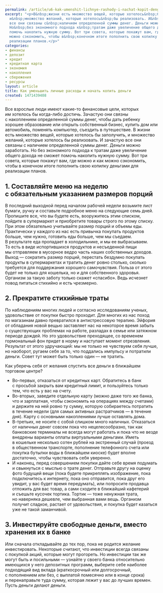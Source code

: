 ```yaml
---
permalink: /article/u6-kak-umenshit-lichnye-rashody-i-nachat-kopit-dengi
excerpt: "<p>В&nbsp;жизни есть множество вещей, которые хотелось&nbsp;бы заполучить,
  и&nbsp;множество желаний, которые хотелось&nbsp;бы реализовать. И&nbsp;зачастую
  все они связаны с&nbsp;наличием определенной суммы денег. Деньги можно заработать.
  Но&nbsp;без экономного подхода к&nbsp;тратам даже увеличение общего дохода не&nbsp;сможет
  помочь накопить нужную сумму. Вот три совета, которые покажут вам, где можно и&nbsp;как
  можно сэкономить, чтобы в&nbsp;конечном итоге пополнить свою копилку деньгами для
  реализации планов.</p>"
categories:
- финансы
- депозит
- кредит
- кредитная карта
- экономия
- накопления
- сбережения
- ресурсы
layout: article
title: Как уменьшить личные расходы и начать копить деньги
created: 1471439408
---
```

<p>Все взрослые люди имеют какие-то финансовые цели, которых им&nbsp;хотелось&nbsp;бы когда-либо достичь. Зачастую они связны с&nbsp;накоплением определенной суммы денег, чтобы дать ребенку хорошее образование или открыть собственный бизнес, купить дом или автомобиль, поменять компьютер, съездить в&nbsp;путешествие. В&nbsp;жизни есть множество вещей, которые хотелось&nbsp;бы заполучить, и&nbsp;множество желаний, которые хотелось&nbsp;бы реализовать. И&nbsp;зачастую все они связаны с&nbsp;наличием определенной суммы денег. Деньги можно заработать. Но&nbsp;без экономного подхода к&nbsp;тратам даже увеличение общего дохода не&nbsp;сможет помочь накопить нужную сумму. Вот три совета, которые покажут вам, где можно и&nbsp;как можно сэкономить, чтобы в&nbsp;конечном итоге пополнить свою копилку деньгами для реализации планов.</p>
<h2>1. Составляйте меню на&nbsp;неделю с&nbsp;обязательным указанием размеров порций</h2>
<p>В&nbsp;последний выходной перед началом рабочей недели возьмите лист бумаги, ручку и&nbsp;составьте подробное меню на&nbsp;следующие семь дней. Пропишите все, что вы&nbsp;будете есть, вооружитесь этим списком, пойдите в&nbsp;супермаркет и&nbsp;приобретите товары строго по&nbsp;этому списку. При этом обязательно учитывайте размер порций и&nbsp;объемы еды. Практически у&nbsp;каждого из&nbsp;нас есть привычка покупать продуктов больше, чем нужно, готовить еды больше, чем мы&nbsp;съедаем. В&nbsp;результате еда пропадает в&nbsp;холодильнике, и&nbsp;мы&nbsp;ее&nbsp;выбрасываем. То&nbsp;есть в&nbsp;виде испортившихся продуктов и&nbsp;несъеденной пищи мы&nbsp;отправляем в&nbsp;мусорное ведро часть наших собственных доходов. Выход&nbsp;— сократить размер порций, перестать бездумно покупать продукты в&nbsp;супермаркетах и&nbsp;тратить денег ровно столько, сколько требуется для поддержания хорошего самочувствия. Польза от&nbsp;этого будет не&nbsp;только для кошелька, но&nbsp;и&nbsp;для собственного здоровья. Организм за&nbsp;такую заботу только скажет «спасибо». Ведь исчезнет повод питаться стихийно и&nbsp;есть чрезмерно.</p>
<h2>2. Прекратите стихийные траты</h2>
<p>По&nbsp;наблюдениям многих людей и&nbsp;согласно исследованиям ученых, удовольствие от&nbsp;покупки быстро проходит. Для многих из&nbsp;нас поход по&nbsp;магазинам давно превратился в&nbsp;антистрессовую терапию. Эйфория от&nbsp;обладания новой вещью заставляет нас на&nbsp;некоторое время забыть о&nbsp;существующих проблемах на&nbsp;работе, разладах в&nbsp;семье или затяжном периоде дождей. Но&nbsp;это удовольствие преходящее, со&nbsp;временем гормональный фон придет в&nbsp;норму и&nbsp;наступает момент отрезвления. Результат от&nbsp;этого удручающий: мы&nbsp;не&nbsp;только не&nbsp;чувствуем себя лучше, но&nbsp;наоборот, ругаем себя за&nbsp;то, что поддались импульсу и&nbsp;потратили деньги. Совет тут может быть только один&nbsp;— не&nbsp;тратить. </p>
<p>Как уберечь себя от&nbsp;желания спустить все деньги в&nbsp;ближайшем торговом центре?</p>
<p>
	<ul>
		<li><span>Во-первых, отказаться от</span>&nbsp;<span>кредитных карт. Обратитесь в</span>&nbsp;<span>банк с</span>&nbsp;<span>просьбой закрыть вам кредитный лимит, и</span>&nbsp;<span>пользуйтесь только тем, что есть у</span>&nbsp;<span>вас на</span>&nbsp;<span>счету.</span></li>
		<li><span>Во-вторых, заведите отдельную карту (можно даже того</span>&nbsp;<span>же банка, что и</span>&nbsp;<span>зарплатная, чтобы сэкономить на</span>&nbsp;<span>операциях между счетами) и</span>&nbsp;<span>держите на</span>&nbsp;<span>ней ровно ту</span>&nbsp;<span>сумму, которую собираетесь потратить в</span>&nbsp;<span>течение недели (для самых активных растратчиков</span>&nbsp;<span>— в</span>&nbsp;<span>течение дня). Карту с</span>&nbsp;<span>основными накоплениями лучше оставлять дома.</span></li>
		<li><span>В-третьих, не</span>&nbsp;<span>носите с</span>&nbsp;<span>собой слишком много наличных. Отказаться от</span>&nbsp;<span>наличных денег совсем пока что нецелесообразно, так как банковские терминалы не</span>&nbsp;<span>всегда могут работать и</span>&nbsp;<span>пока что не</span>&nbsp;<span>везде внедрены варианты оплаты виртуальными деньгами. Иметь в</span>&nbsp;<span>кошельке несколько сотен рублей на</span>&nbsp;<span>экстренный случай (проезд в</span>&nbsp;<span>общественном транспорте, пополнение телефонного счета или покупка бутылки воды в</span>&nbsp;<span>ближайшем киоске) будет вполне достаточно, чтобы чувствовать себя уверенно.</span></li>
		<li><span>И</span>&nbsp;<span>наконец, перед совершением покупки дайте себе время подумать и</span>&nbsp;<span>свыкнуться с</span>&nbsp;<span>мыслью о</span>&nbsp;<span>трате денег. Отправьте другу на</span>&nbsp;<span>оценку фото будущей вещи (пока будете прикреплять изображение, пока подключитесь к</span>&nbsp;<span>интернету, пока оно отправится, пока друг его увидит, у</span>&nbsp;<span>вас будет время передумать), или попросите продавца отложить для вас товар, а</span>&nbsp;<span>сами сходите в</span>&nbsp;<span>ближайший кафетерий и</span>&nbsp;<span>съешьте кусочек тортика. Тортик</span>&nbsp;<span>— тоже ненужная трата, но</span>&nbsp;<span>наверняка дешевле, чем выбранная вами вещь. Организм получит сладкое, растает от</span>&nbsp;<span>удовольствия, и</span>&nbsp;<span>покупка будет казаться уже не</span>&nbsp;<span>такой заманчивой.</span></li>
	</ul>
</p>
<h2>3. Инвестируйте свободные деньги, вместо хранения их&nbsp;в&nbsp;банке</h2>
<p>Или сначала откладывайте до&nbsp;тех пор, пока не&nbsp;родится желание инвестировать. Некоторые считают, что инвестиции всегда связаны с&nbsp;покупкой акций, которые могут прогореть. Но&nbsp;инвестиции так&nbsp;же могут быть и&nbsp;посильными&nbsp;— узнайте у&nbsp;своего банка относительно имеющихся у&nbsp;него депозитных программ, выберите себе наиболее подходящий вид вклада (краткосрочный или долгосрочный, с&nbsp;пополнением или без, с&nbsp;выплатой помесячно или в&nbsp;конце срока) и&nbsp;перенаправьте туда сумму, которая лежит у&nbsp;вас до&nbsp;лучших времен. Пусть деньги делают деньги.</p>
